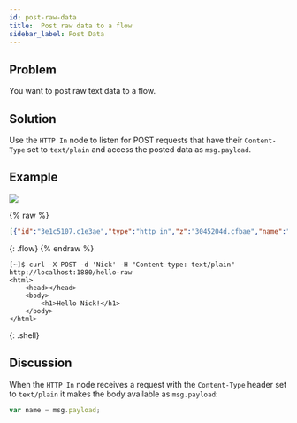 ```yaml
---
id: post-raw-data
title:  Post raw data to a flow
sidebar_label: Post Data
---
```


## Problem

You want to post raw text data to a flow.

## Solution

Use the <code class="node">HTTP In</code> node to listen for POST requests that
have their `Content-Type` set to `text/plain` and access the posted data as `msg.payload`.

## Example

![](/images/http/post-raw-data-to-a-flow.png)

{% raw %}
~~~json
[{"id":"3e1c5107.c1e3ae","type":"http in","z":"3045204d.cfbae","name":"","url":"/hello-raw","method":"post","swaggerDoc":"","x":120,"y":920,"wires":[["cf679478.309868"]]},{"id":"cf679478.309868","type":"template","z":"3045204d.cfbae","name":"page","field":"payload","fieldType":"msg","format":"handlebars","syntax":"mustache","template":"<html>\n    <head></head>\n    <body>\n        <h1>Hello {{ payload }}!</h1>\n    </body>\n</html>","x":290,"y":920,"wires":[["f3c1a3f0.0c3e6"]]},{"id":"f3c1a3f0.0c3e6","type":"http response","z":"3045204d.cfbae","name":"","x":430,"y":920,"wires":[]}]
~~~
{: .flow}
{% endraw %}

~~~text
[~]$ curl -X POST -d 'Nick' -H "Content-type: text/plain" http://localhost:1880/hello-raw
<html>
    <head></head>
    <body>
        <h1>Hello Nick!</h1>
    </body>
</html>
~~~
{: .shell}

## Discussion

When the <code class="node">HTTP In</code> node receives a request with the `Content-Type`
header set to `text/plain` it makes the body available as `msg.payload`:

~~~javascript
var name = msg.payload;
~~~
